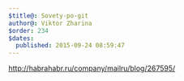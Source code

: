 ```yaml
---
$title@: Sovety-po-git
author@: Viktor Zharina
$order: 234
$dates:
  published: 2015-09-24 08:59:47
---
```

http://habrahabr.ru/company/mailru/blog/267595/